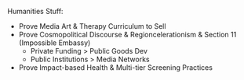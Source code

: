 Humanities Stuff:
- Prove Media Art & Therapy Curriculum to Sell
- Prove Cosmopolitical Discourse & Regioncelerationism & Section 11 (Impossible Embassy)
	- Private Funding > Public Goods Dev
	- Public Institutions > Media Networks
- Prove Impact-based Health & Multi-tier Screening Practices